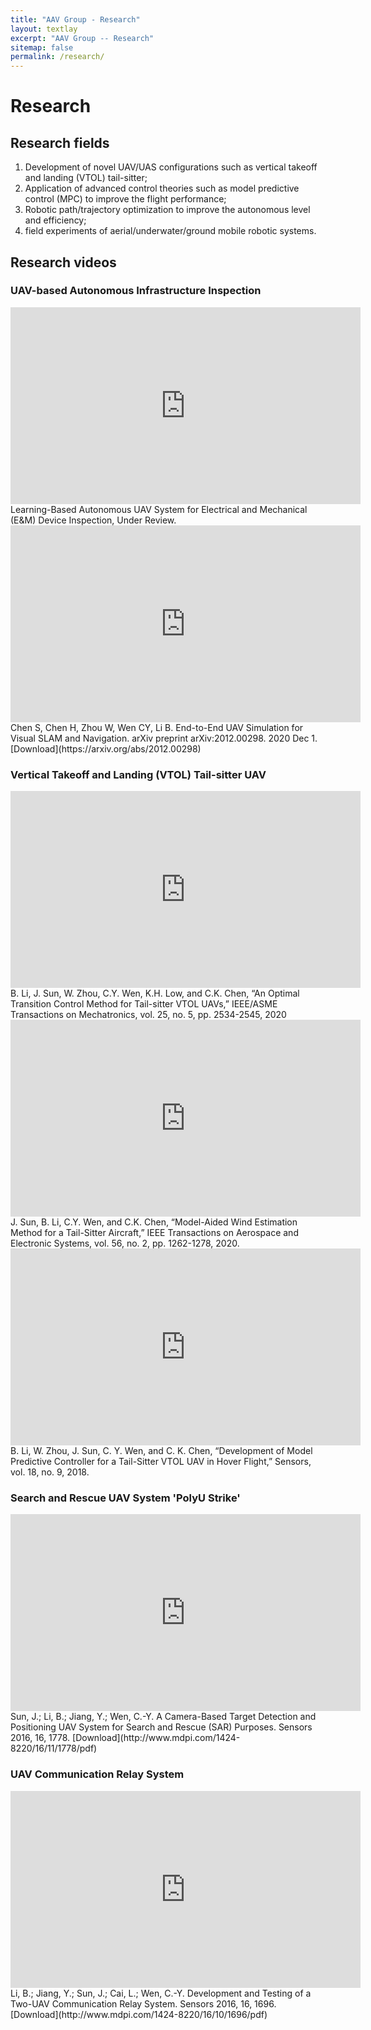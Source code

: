 ```yaml
---
title: "AAV Group - Research"
layout: textlay
excerpt: "AAV Group -- Research"
sitemap: false
permalink: /research/
---
```


# Research

<!-- This will enable the instrumental capabilities to visualize the different quantum mechanical degrees of freedom needed to understand next-generation quantum materials. STM will be the main method, but we use different spectroscopic-imaging techniques to visualize not only the topography, but also the density of states, spins, and other degrees of freedom hidden below the surface. -->
## Research fields
1. Development of novel UAV/UAS configurations such as vertical takeoff and landing (VTOL) tail-sitter;
2. Application of advanced control theories such as model predictive control (MPC) to improve the flight performance;
3. Robotic path/trajectory optimization to improve the autonomous level and efficiency;
4. field experiments of aerial/underwater/ground mobile robotic systems.

## Research videos

### UAV-based Autonomous Infrastructure Inspection
<iframe width="560" height="315" src="https://www.youtube.com/embed/OKSm8_4rhzU" frameborder="0" allow="accelerometer; autoplay; clipboard-write; encrypted-media; gyroscope; picture-in-picture" allowfullscreen></iframe>
Learning-Based Autonomous UAV System for Electrical and Mechanical (E&M) Device Inspection, Under Review.

<iframe width="560" height="315" src="https://www.youtube.com/embed/9BQMSVQlo7A" frameborder="0" allow="accelerometer; autoplay; clipboard-write; encrypted-media; gyroscope; picture-in-picture" allowfullscreen></iframe>
Chen S, Chen H, Zhou W, Wen CY, Li B. End-to-End UAV Simulation for Visual SLAM and Navigation. arXiv preprint arXiv:2012.00298. 2020 Dec 1.  <i class="fa fa-download"></i> [Download](https://arxiv.org/abs/2012.00298) 

### Vertical Takeoff and Landing (VTOL) Tail-sitter UAV
<iframe width="560" height="315" src="https://www.youtube.com/embed/kYevywwGgjQ" frameborder="0" allowfullscreen></iframe>
B. Li, J. Sun, W. Zhou, C.Y. Wen, K.H. Low, and C.K. Chen, “An Optimal Transition Control Method for Tail-sitter VTOL UAVs,” IEEE/ASME Transactions on Mechatronics, vol. 25, no. 5, pp. 2534-2545, 2020

<iframe width="560" height="315" src="https://www.youtube.com/embed/Wyf2jysQK4Y" frameborder="0" allowfullscreen></iframe>
J. Sun, B. Li, C.Y. Wen, and C.K. Chen, “Model-Aided Wind Estimation Method for a Tail-Sitter Aircraft,” IEEE Transactions on Aerospace and Electronic Systems, vol. 56, no. 2, pp. 1262-1278, 2020.

<iframe width="560" height="315" src="https://www.youtube.com/embed/h6mhPSNC5Vo" frameborder="0" allowfullscreen></iframe>
B. Li, W. Zhou, J. Sun, C. Y. Wen, and C. K. Chen, “Development of Model Predictive Controller for a Tail-Sitter VTOL UAV in Hover Flight,” Sensors, vol. 18, no. 9, 2018. 

### Search and Rescue UAV System 'PolyU Strike'
<iframe width="560" height="315" src="https://www.youtube.com/embed/lQ8Za7nsX38" frameborder="0" allowfullscreen></iframe>
Sun, J.; Li, B.; Jiang, Y.; Wen, C.-Y.	A Camera-Based Target Detection and Positioning UAV System for Search and Rescue (SAR) Purposes. Sensors 2016, 16, 1778. 
<i class="fa fa-download"></i> [Download](http://www.mdpi.com/1424-8220/16/11/1778/pdf)


### UAV Communication Relay System
<iframe width="560" height="315" src="https://www.youtube.com/embed/HxN0oafNmzw" frameborder="0" allowfullscreen></iframe>
Li, B.; Jiang, Y.; Sun, J.; Cai, L.; Wen, C.-Y. Development and Testing of a Two-UAV Communication Relay System. Sensors 2016, 16, 1696. 
<i class="fa fa-download"></i> [Download](http://www.mdpi.com/1424-8220/16/10/1696/pdf) 

